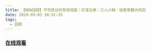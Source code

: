 ```yaml
---
title: 【NBA回顾】不可思议的夸张投篮｜打滚兄弟｜三人火锅｜哈登笑翻大肉包
date: 2020-03-03 10:31:35
tags:
  - 回顾
---
```


### <a href="https://www.weibo.com/tv/v/IwRWcxK5i?fid=1034:4478335796052002" target="_blank">在线观看</a>

